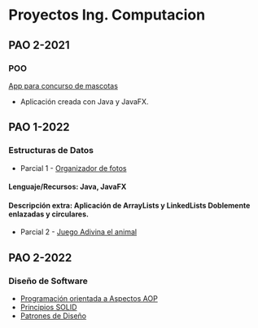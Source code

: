 # Proyectos Ing. Computacion
## PAO 2-2021
### POO
[App para concurso de mascotas](https://github.com/Nathscrespo/Proyecto-POO-parcial1-grupo8.git) 
* Aplicación creada con Java y JavaFX.
## PAO 1-2022
### Estructuras de Datos
* Parcial 1 - 
[Organizador de fotos](https://github.com/santi0ne/ProyectoEDD.git)
#### Lenguaje/Recursos: Java, JavaFX
#### Descripción extra: Aplicación de ArrayLists y LinkedLists Doblemente enlazadas y circulares.
* Parcial 2 - 
[Juego Adivina el animal](https://github.com/santi0ne/ProyectoJuegoIIP.git)
## PAO 2-2022
### Diseño de Software
* [Programación orientada a Aspectos AOP](https://github.com/gjareval/G02-AOP.git)
* [Principios SOLID](https://github.com/santi0ne/G02-SOLID.git)
* [Patrones de Diseño](https://github.com/santi0ne/G02-DesignPatterns.git)

